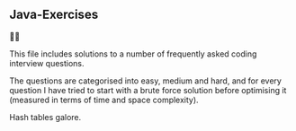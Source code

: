## Java-Exercises

:technologist:

This file includes solutions to a number of frequently asked coding interview questions.

The questions are categorised into easy, medium and hard, and for every question I have tried to start with a brute force solution before optimising it (measured in terms of time and space complexity).

Hash tables galore.
